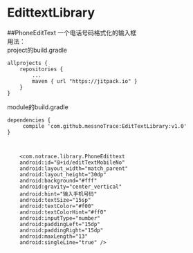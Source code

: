 # EdittextLibrary   

##PhoneEditText
一个电话号码格式化的输入框    
用法：    
 project的build.gradle      
 
 
 	allprojects {
		repositories {
			...
			maven { url "https://jitpack.io" }
		}
	}


module的build.gradle    


   	dependencies {
	     compile 'com.github.messnoTrace:EditTextLibrary:v1.0'
	}   
	
	
	
	    <com.notrace.library.PhoneEdittext
        android:id="@+id/editTextMobileNo"
        android:layout_width="match_parent"
        android:layout_height="30dp"
        android:background="#fff"
        android:gravity="center_vertical"
        android:hint="输入手机号码"
        android:textSize="15sp"
        android:textColor="#f00"
        android:textColorHint="#ff0"
        android:inputType="number"
        android:paddingLeft="15dp"
        android:paddingRight="15dp"
        android:maxLength="13"
        android:singleLine="true" />
